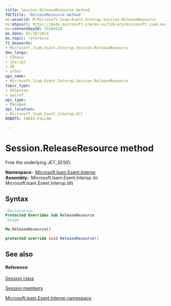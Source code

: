 ```yaml
---
title: Session.ReleaseResource method 
TOCTitle: 'ReleaseResource method '
ms:assetid: M:Microsoft.Isam.Esent.Interop.Session.ReleaseResource
ms:mtpsurl: https://msdn.microsoft.com/en-us/library/microsoft.isam.esent.interop.session.releaseresource(v=EXCHG.10)
ms:contentKeyID: 55104124
ms.date: 07/30/2014
ms.topic: reference
f1_keywords:
- Microsoft.Isam.Esent.Interop.Session.ReleaseResource
dev_langs:
- CSharp
- JScript
- VB
- other
api_name: 
- Microsoft.Isam.Esent.Interop.Session.ReleaseResource
topic_type: 
- kbSyntax
- apiref
api_type: 
- Managed
api_location: 
- Microsoft.Isam.Esent.Interop.dll
ROBOTS: INDEX,FOLLOW

---
```


# Session.ReleaseResource method

Free the underlying JET_SESID.

**Namespace:**  [Microsoft.Isam.Esent.Interop](hh596136\(v=exchg.10\).md)  
**Assembly:**  Microsoft.Isam.Esent.Interop (in Microsoft.Isam.Esent.Interop.dll)

## Syntax

``` vb
'Declaration
Protected Overrides Sub ReleaseResource
'Usage

Me.ReleaseResource()
```

``` csharp
protected override void ReleaseResource()
```

## See also

#### Reference

[Session class](dn351164\(v=exchg.10\).md)

[Session members](dn351125\(v=exchg.10\).md)

[Microsoft.Isam.Esent.Interop namespace](hh596136\(v=exchg.10\).md)


